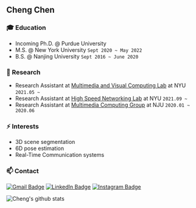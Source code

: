 ## Cheng Chen

### :mortar_board: Education
- Incoming Ph.D. @ Purdue University
- M.S. @ New York University `Sept 2020 ~ May 2022`
- B.S. @ Nanjing University `Sept 2016 ~ June 2020`

### 🔭 Research
- Research Assistant at [Multimedia and Visual Computing Lab](http://mmvc.engineering.nyu.edu/) at NYU ```2021.05 ~ ```
- Research Assistant at [High Speed Networking Lab](https://research.engineering.nyu.edu/highspeed/) at NYU ```2021.09 ~ ```
- Research Assistant at [Multimedia Computing Group](http://mcg.nju.edu.cn/)  at NJU ```2020.01 ~ 2020.06```

### ⚡ Interests
- 3D scene segmentation
- 6D pose estimation
- Real-Time Communication systems

### 📫 Contact 
[![Gmail Badge](https://img.shields.io/badge/Gmail-D14836?style=for-the-badge&logo=gmail&logoColor=white)](mailto:cheng.chen@nyu.edu) [![LinkedIn Badge](https://img.shields.io/badge/linkedin-%230077B5.svg?&style=for-the-badge&logo=linkedin&logoColor=white)](https://www.linkedin.com/in/cheng-chen-a74b221b6/) [![Instagram Badge](https://img.shields.io/badge/Instagram-E4405F?style=for-the-badge&logo=instagram&logoColor=white)]([https://www.instagram.com/](https://www.instagram.com/ccjuliusss/))

![Cheng's github stats](https://github-readme-stats.vercel.app/api?username=ChengChen2020&show_icons=true&theme=merko)
